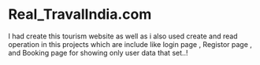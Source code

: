 # Real_TravalIndia.com
I had create this tourism website as well as i also used create and read operation in this projects which are include like login page ,
Registor page , and Booking page for showing only user data that set..!

